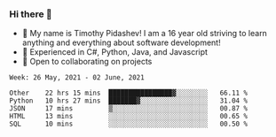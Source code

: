 ### Hi there 👋
- :adult: My name is Timothy Pidashev! I am a 16 year old striving to learn anything and everything about software development!
- :evergreen_tree: Experienced in C#, Python, Java, and Javascript
- 👯 Open to collaborating on projects

<!--START_SECTION:waka-->
```text
Week: 26 May, 2021 - 02 June, 2021

Other    22 hrs 15 mins  ████████████████▓░░░░░░░░   66.11 % 
Python   10 hrs 27 mins  ███████▓░░░░░░░░░░░░░░░░░   31.04 % 
JSON     17 mins         ▒░░░░░░░░░░░░░░░░░░░░░░░░   00.87 % 
HTML     13 mins         ░░░░░░░░░░░░░░░░░░░░░░░░░   00.65 % 
SQL      10 mins         ░░░░░░░░░░░░░░░░░░░░░░░░░   00.50 % 
```
<!--END_SECTION:waka-->
